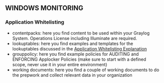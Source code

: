 ## WINDOWS MONITORING
### Application Whitelisting

- contentpacks: here you find content to be used within your Graylog System. Operations License including Illuminate are required.
- lookuptables: here you find examples and templates for the lookuptables discussed in the [Application Whitelisting Explanation](https://github.com/fvjb/Windows-Monitoring/blob/master/Application%20Whitelisting.md)
- grouppolicy: here you find example policies for AUDITING and ENFORCING Applocker Policies (make sure to start with a defined scope, never use it in your entire environment)
- working documents: here you find a couple of working documents to do the prepwork and collect relevant data in your organization
